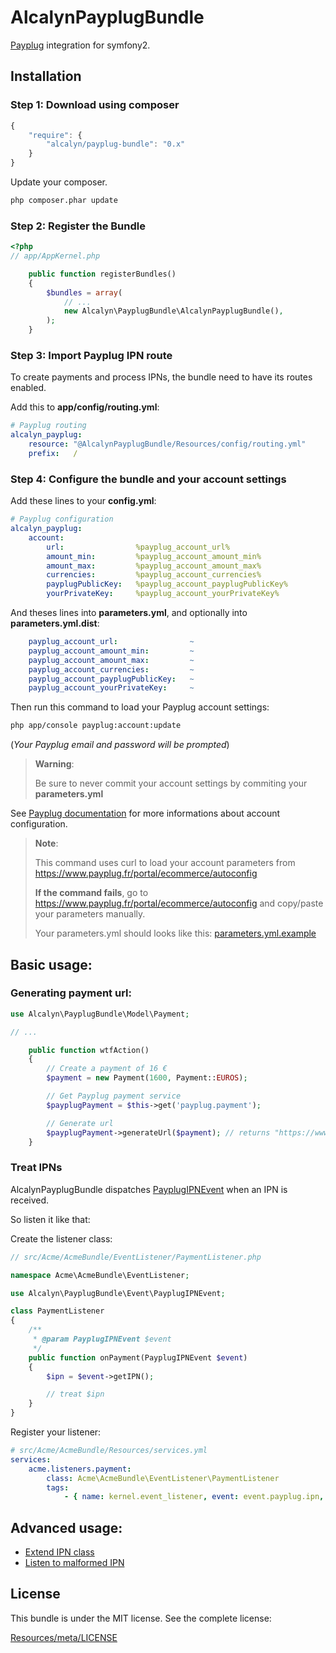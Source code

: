 AlcalynPayplugBundle
====================

[Payplug](https://www.payplug.fr/) integration for symfony2.

## Installation


### Step 1: Download using composer

``` js
{
    "require": {
        "alcalyn/payplug-bundle": "0.x"
    }
}
```

Update your composer.

``` bash
php composer.phar update
```


### Step 2: Register the Bundle

``` php
<?php
// app/AppKernel.php

    public function registerBundles()
    {
        $bundles = array(
            // ...
            new Alcalyn\PayplugBundle\AlcalynPayplugBundle(),
        );
    }
```


### Step 3: Import Payplug IPN route

To create payments and process IPNs, the bundle need to have its routes enabled.

Add this to **app/config/routing.yml**:

``` yml
# Payplug routing
alcalyn_payplug:
    resource: "@AlcalynPayplugBundle/Resources/config/routing.yml"
    prefix:   /
```


### Step 4: Configure the bundle and your account settings

Add these lines to your **config.yml**:

``` yaml
# Payplug configuration
alcalyn_payplug:
    account:
        url:                %payplug_account_url%
        amount_min:         %payplug_account_amount_min%
        amount_max:         %payplug_account_amount_max%
        currencies:         %payplug_account_currencies%
        payplugPublicKey:   %payplug_account_payplugPublicKey%
        yourPrivateKey:     %payplug_account_yourPrivateKey%
```

And theses lines into **parameters.yml**, and optionally into **parameters.yml.dist**:

``` yaml
    payplug_account_url:                ~
    payplug_account_amount_min:         ~
    payplug_account_amount_max:         ~
    payplug_account_currencies:         ~
    payplug_account_payplugPublicKey:   ~
    payplug_account_yourPrivateKey:     ~
```

Then run this command to load your Payplug account settings:

``` bash
php app/console payplug:account:update
```

(*Your Payplug email and password will be prompted*)


> **Warning**:
>
> Be sure to never commit your account settings by commiting your **parameters.yml**

See [Payplug documentation](http://payplug-developer-documentation.readthedocs.org/en/latest/#configuration)
for more informations about account configuration.

> **Note**:
>
> This command uses curl to load your account parameters from https://www.payplug.fr/portal/ecommerce/autoconfig
>
> **If the command fails**, go to https://www.payplug.fr/portal/ecommerce/autoconfig
> and copy/paste your parameters manually.
>
> Your parameters.yml should looks like this:
> [parameters.yml.example](https://github.com/alcalyn/payplug-bundle/blob/master/Resources/doc/parameters.yml.example)


## Basic usage:

### Generating payment url:

``` php
use Alcalyn\PayplugBundle\Model\Payment;

// ...

    public function wtfAction()
    {
        // Create a payment of 16 €
        $payment = new Payment(1600, Payment::EUROS);

        // Get Payplug payment service
        $payplugPayment = $this->get('payplug.payment');

        // Generate url
        $payplugPayment->generateUrl($payment); // returns "https://www.payplug.fr/p/aca8...ef?data=...&sign=..."
    }
```


### Treat IPNs

AlcalynPayplugBundle dispatches
[PayplugIPNEvent](https://github.com/alcalyn/payplug-bundle/blob/master/Event/PayplugIPNEvent.php)
when an IPN is received.

So listen it like that:

Create the listener class:

``` php
// src/Acme/AcmeBundle/EventListener/PaymentListener.php

namespace Acme\AcmeBundle\EventListener;

use Alcalyn\PayplugBundle\Event\PayplugIPNEvent;

class PaymentListener
{
    /**
     * @param PayplugIPNEvent $event
     */
    public function onPayment(PayplugIPNEvent $event)
    {
        $ipn = $event->getIPN();

        // treat $ipn
    }
}
```

Register your listener:

``` yaml
# src/Acme/AcmeBundle/Resources/services.yml
services:
    acme.listeners.payment:
        class: Acme\AcmeBundle\EventListener\PaymentListener
        tags:
            - { name: kernel.event_listener, event: event.payplug.ipn, method: onPayment }
```


## Advanced usage:

 - [Extend IPN class](https://github.com/alcalyn/payplug-bundle/blob/master/Resources/doc/extend_ipn.md)
 - [Listen to malformed IPN](https://github.com/alcalyn/payplug-bundle/blob/master/Resources/doc/malformed_ipn.md)


## License

This bundle is under the MIT license. See the complete license:

[Resources/meta/LICENSE](https://github.com/alcalyn/payplug-bundle/blob/master/Resources/meta/LICENSE)
